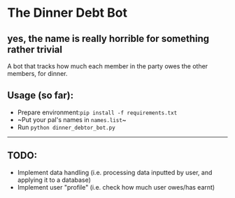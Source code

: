 # The Dinner Debt Bot
yes, the name is really horrible for something rather trivial
---
A bot that tracks how much each member in the party owes the other members, for dinner.

## Usage (so far):
* Prepare environment:`pip install -f requirements.txt`
* ~Put your pal's names in `names.list`~
* Run `python dinner_debtor_bot.py`

---
## TODO:
* Implement data handling (i.e. processing data inputted by user, and applying it to a database)
* Implement user "profile" (i.e. check how much user owes/has earnt)
